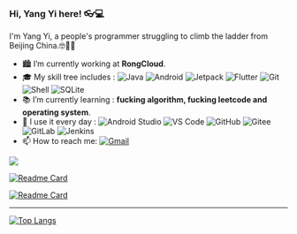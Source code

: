 ### Hi, Yang Yi here!  👓💻

I'm Yang Yi, a people's programmer struggling to climb the ladder from Beijing China.🤓🤦‍♂️

- 🏙 I’m currently working at **RongCloud**.
- 🎓 My skill tree includes : 
  ![Java](https://img.shields.io/badge/-Java-blue?style=flat&logo=java)
  ![Android](https://img.shields.io/badge/-Android-blue?style=flat&logo=android)
  ![Jetpack](https://img.shields.io/badge/-Jetpack-blue?style=flat&logo=android)
  ![Flutter](https://img.shields.io/badge/-Flutter-blue?style=flat&logo=flutter)
  ![Git](https://img.shields.io/badge/-Git-blue?style=flat&logo=git)
  ![Shell](https://img.shields.io/badge/-Shell-blue?style=flat&logo=Shell)
  ![SQLite](https://img.shields.io/badge/-SQLite-blue?style=flat&logo=SQLite)
- 📚 I’m currently learning : **fucking algorithm, fucking leetcode and operating system**.
- 🚀 I use it every day : 
  ![Android Studio](https://img.shields.io/badge/-Android%20Studio-c7b198?style=flat&logo=android-studio)
  ![VS Code](https://img.shields.io/badge/-VS%20Code-c7b198?style=flat&logo=visual-studio-code)
  ![GitHub](https://img.shields.io/badge/-GitHub-c7b198?style=flat&logo=GitHub)
  ![Gitee](https://img.shields.io/badge/-Gitee-c7b198?style=flat&logo=Gitee)
  ![GitLab](https://img.shields.io/badge/-GitLab-c7b198?style=flat&logo=GitLab)
  ![Jenkins](https://img.shields.io/badge/-Jenkins-c7b198?style=flat&logo=jenkins)
- 📫 How to reach me: 
  [![Gmail](https://img.shields.io/badge/-yangyirunning@163.com-FCA121?style=flat&logo=Gmail&link=mailto:yangyirunning@163.com)](mailto:yangyirunning@163.com)

![](https://github-readme-stats.vercel.app/api?username=yangyiRunning&count_private=true&&show_icons=true&theme=vue)

[![Readme Card](https://github-readme-stats.vercel.app/api/pin/?username=yangyiRunning&repo=Exploring_Flutter_in_action&theme=vue&show_owner=true)](https://github.com/yangyiRunning/Exploring_Flutter_in_action)

[![Readme Card](https://github-readme-stats.vercel.app/api/pin/?username=yangyiRunning&repo=DataStructureAlgorithmsJava&theme=vue&show_owner=true)](https://github.com/yangyiRunning/DataStructureAlgorithmsJava)

---

[![Top Langs](https://github-readme-stats.vercel.app/api/top-langs/?username=yangyiRunning&theme=vue)](https://github.com/anuraghazra/github-readme-stats)